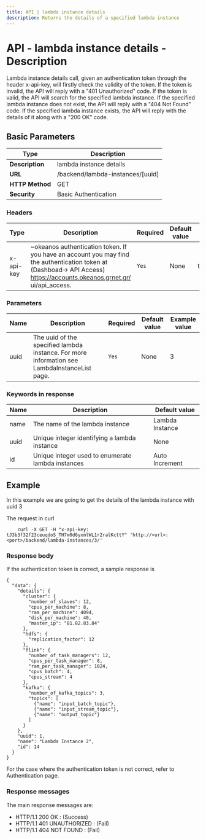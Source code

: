 ```yaml
---
title: API | lambda instance details
description: Returns the details of a specified lambda instance
---
```


# API - lambda instance details - Description

Lambda instance details call, given an authentication token through the header x-api-key, will firstly check the validity of the token. If the token is invalid, the API will reply with a "401 Unauthorized" code. If the token is valid, the API will search for the specified lambda instance. If the specified lambda instance does not exist, the API will reply with a "404 Not Found" code. If the specified lambda instance exists, the API will reply with the details of it along with a "200 OK" code.

## Basic Parameters

Type   | Description     |
-------|-----------------|
**Description** | lambda instance details
**URL**         | /backend/lambda-instances/[uuid]
**HTTP Method** | GET
**Security**    | Basic Authentication


### Headers

Type | Description | Required | Default value | Example value |
------|-------------|----------|---------------|---------------|
x-api-key | ~okeanos authentication token. If you have an account you may find the authentication token at (Dashboad-> API Access) https://accounts.okeanos.grnet.gr/    ui/api_access. | `Yes` | None | tJ3b3f32f23ceuqdoS_TH7m0d6yxmlWL1r2ralKcttY


### Parameters

Name  | Description | Required | Default value | Example value |
------|-------------|----------|---------------|---------------|
uuid  | The uuid of the specified lambda instance. For more information see LambdaInstanceList page. |`Yes` |None| 3

### Keywords in response
Name | Description | Default value |
------|------------|---------------|
name | The name of the lambda instance | Lambda Instance
uuid | Unique integer identifying a lambda instance | None
id   | Unique integer used to enumerate lambda instances | Auto Increment

## Example

In this example we are going to get the details of the lambda instance with uuid 3

The request in curl

```
    curl -X GET -H "x-api-key: tJ3b3f32f23ceuqdoS_TH7m0d6yxmlWL1r2ralKcttY" 'http://<url>:<port>/backend/lambda-instances/3/'
```


### Response body

If the authentication token is correct, a sample response is

```
{
  "data": {
    "details": {
      "cluster": {
        "number_of_slaves": 12,
        "cpus_per_machine": 8,
        "ram_per_machine": 4094,
        "disk_per_machine": 40,
        "master_ip": "81.82.83.84"
      },
      "hdfs": {
        "replication_factor": 12
      },
      "flink": {
        "number_of_task_managers": 12,
        "cpus_per_task_manager": 8,
        "ram_per_task_manager": 1024,
        "cpus_batch": 4,
        "cpus_stream": 4
      },
      "kafka": {
        "number_of_kafka_topics": 3,
        "topics": [
          {"name": "input_batch_topic"},
          {"name": "input_stream_topic"},
          {"name": "output_topic"}
        ]
      }
    },
    "uuid": 1,
    "name": "Lambda Instance 2",
    "id": 14
  }
}
```

For the case where the authentication token is not correct, refer to Authentication page.

### Response messages

The main response messages are:

- HTTP/1.1 200 OK : (Success)
- HTTP/1.1 401 UNAUTHORIZED : (Fail)
- HTTP/1.1 404 NOT FOUND : (Fail)
